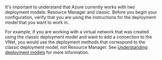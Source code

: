 It's important to understand that Azure currently works with two deployment models: Resource Manager and classic. Before you begin your configuration, verify that you are using the instructions for the deployment model that you want to work in.

For example, if you are working with a virtual network that was created using the classic deployment model and want to add a connection to the VNet, you would use the deployment methods that correspond to the classic deployment model, not Resource Manager. See [Understanding deployment models](../articles/resource-manager-deployment-model.md) for more information.


